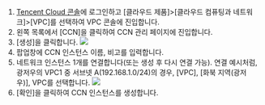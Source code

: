 1. [Tencent Cloud 콘솔](https://console.cloud.tencent.com/)에 로그인하고 [클라우드 제품]>[클라우드 컴퓨팅과 네트워크]>[VPC]를 선택하여 VPC 콘솔에 진입합니다.
2. 왼쪽 목록에서 [CCN]을 클릭하여 CCN 관리 페이지에 진입합니다.
3. [생성]을 클릭합니다. 
 ![](https://main.qcloudimg.com/raw/4189c3d3af70c389a81159a12198a21c.png)
4. 팝업창에 CCN 인스턴스 이름, 비고를 입력합니다.
5. 네트워크 인스턴스 1개를 연결합니다(또는 생성 후 다시 연결 가능).
연결 예시처럼, 광저우의 VPC1 중 서브넷 A(192.168.1.0/24)의 경우, [VPC], [화북 지역(광저우)], VPC를 선택합니다.
 ![](https://main.qcloudimg.com/raw/08633b1dfb6c4f4eb3b7b0713e5c0fa5.png)
6. [확인]을 클릭하여 CCN 인스턴스를 생성합니다.

